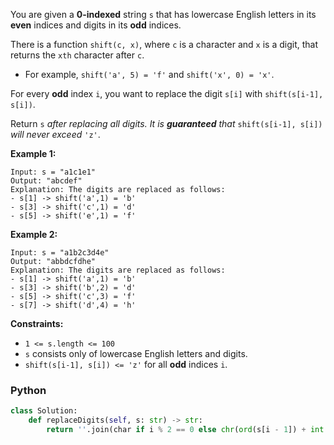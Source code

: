 You are given a  **0-indexed**  string  `s`  that has lowercase English letters in its  **even**  indices and digits in its  **odd**  indices.

There is a function  `shift(c, x)`, where  `c`  is a character and  `x`  is a digit, that returns the  `xth`  character after  `c`.

-   For example,  `shift('a', 5) = 'f'`  and  `shift('x', 0) = 'x'`.

For every  **odd** index  `i`, you want to replace the digit  `s[i]`  with  `shift(s[i-1], s[i])`.

Return  `s` _after replacing all digits. It is  **guaranteed**  that_ `shift(s[i-1], s[i])` _will never exceed_ `'z'`.

**Example 1:**
```
Input: s = "a1c1e1"
Output: "abcdef"
Explanation: The digits are replaced as follows:
- s[1] -> shift('a',1) = 'b'
- s[3] -> shift('c',1) = 'd'
- s[5] -> shift('e',1) = 'f'
```

**Example 2:**
```
Input: s = "a1b2c3d4e"
Output: "abbdcfdhe"
Explanation: The digits are replaced as follows:
- s[1] -> shift('a',1) = 'b'
- s[3] -> shift('b',2) = 'd'
- s[5] -> shift('c',3) = 'f'
- s[7] -> shift('d',4) = 'h'
```

**Constraints:**

-   `1 <= s.length <= 100`
-   `s`  consists only of lowercase English letters and digits.
-   `shift(s[i-1], s[i]) <= 'z'`  for all  **odd**  indices  `i`.


### Python
```python
class Solution:
    def replaceDigits(self, s: str) -> str:
        return ''.join(char if i % 2 == 0 else chr(ord(s[i - 1]) + int(s[i]))  for i, char in enumerate(s))
```